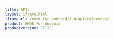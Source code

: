 ```yaml
---
title: APIs
layout: iframe.html
iframeurl: /emdk-for-android/7-0/api/reference/
product: EMDK For Android
productversion: '7.1'
---
```















